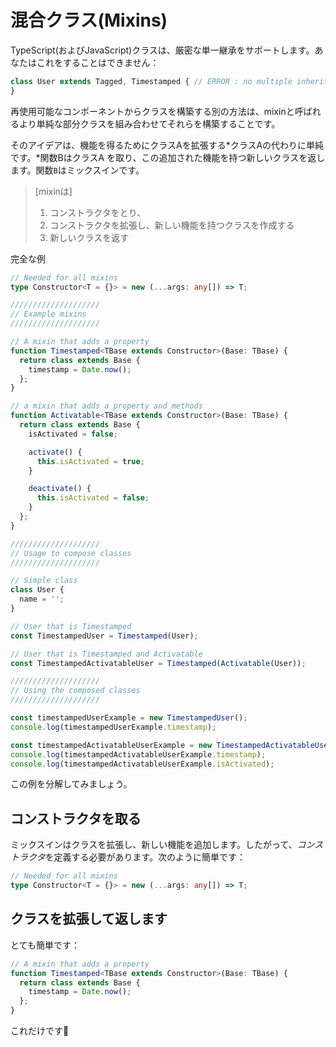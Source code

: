# 混合クラス(Mixins)

TypeScript(およびJavaScript)クラスは、厳密な単一継承をサポートします。あなたはこれをすることはできません：

```ts
class User extends Tagged, Timestamped { // ERROR : no multiple inheritance
}
```

再使用可能なコンポーネントからクラスを構築する別の方法は、mixinと呼ばれるより単純な部分クラスを組み合わせてそれらを構築することです。

そのアイデアは、機能を得るためにクラスAを拡張する*クラスAの代わりに単純です。*関数BはクラスA を取り、この追加された機能を持つ新しいクラスを返します。関数`B`はミックスインです。

> [mixinは]
>
> 1. コンストラクタをとり、
> 1. コンストラクタを拡張し、新しい機能を持つクラスを作成する
> 1. 新しいクラスを返す

完全な例

```ts
// Needed for all mixins
type Constructor<T = {}> = new (...args: any[]) => T;

////////////////////
// Example mixins
////////////////////

// A mixin that adds a property
function Timestamped<TBase extends Constructor>(Base: TBase) {
  return class extends Base {
    timestamp = Date.now();
  };
}

// a mixin that adds a property and methods
function Activatable<TBase extends Constructor>(Base: TBase) {
  return class extends Base {
    isActivated = false;

    activate() {
      this.isActivated = true;
    }

    deactivate() {
      this.isActivated = false;
    }
  };
}

////////////////////
// Usage to compose classes
////////////////////

// Simple class
class User {
  name = '';
}

// User that is Timestamped
const TimestampedUser = Timestamped(User);

// User that is Timestamped and Activatable
const TimestampedActivatableUser = Timestamped(Activatable(User));

////////////////////
// Using the composed classes
////////////////////

const timestampedUserExample = new TimestampedUser();
console.log(timestampedUserExample.timestamp);

const timestampedActivatableUserExample = new TimestampedActivatableUser();
console.log(timestampedActivatableUserExample.timestamp);
console.log(timestampedActivatableUserExample.isActivated);

```

この例を分解してみましょう。

## コンストラクタを取る

ミックスインはクラスを拡張し、新しい機能を追加します。したがって、*コンストラクタ*を定義する必要があります。次のように簡単です：

```ts
// Needed for all mixins
type Constructor<T = {}> = new (...args: any[]) => T;
```

## クラスを拡張して返します

とても簡単です：

```ts
// A mixin that adds a property
function Timestamped<TBase extends Constructor>(Base: TBase) {
  return class extends Base {
    timestamp = Date.now();
  };
}
```

これだけです🌹
